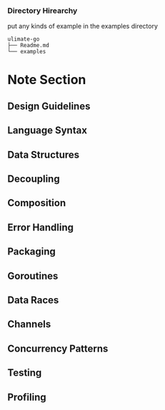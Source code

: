 ### Directory Hirearchy
put any kinds of example in the examples directory
```
ulimate-go
├── Readme.md
└── examples
```

# Note Section
## Design Guidelines
## Language Syntax
## Data Structures
## Decoupling
## Composition
## Error Handling
## Packaging
## Goroutines
## Data Races
## Channels
## Concurrency Patterns
## Testing
## Profiling